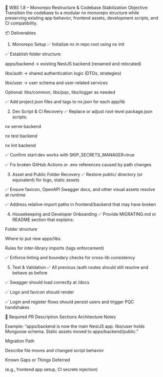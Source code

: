 🧱 WBS 1.8 – Monorepo Restructure & Codebase Stabilization
Objective: Transition the codebase to a modular nx monorepo structure while preserving existing app behavior, frontend assets, development scripts, and CI compatibility.

📦 Deliverables
1. Monorepo Setup
✅ Initialize nx in repo root using nx init

✅ Establish folder structure:

apps/backend → existing NestJS backend (renamed and relocated)

libs/auth → shared authentication logic (DTOs, strategies)

libs/user → user schema and user-related services

Optional: libs/common, libs/pqc, libs/logger as needed

✅ Add project.json files and tags to nx.json for each app/lib

2. Dev Script & CI Recovery
✅ Replace or adjust root-level package.json scripts:

nx serve backend

nx test backend

nx lint backend

✅ Confirm start:dev works with SKIP_SECRETS_MANAGER=true

✅ Fix broken GitHub Actions or .env references caused by path changes

3. Asset and Public Folder Recovery
✅ Restore public/ directory (or equivalent) for logo, static assets

✅ Ensure favicon, OpenAPI Swagger docs, and other visual assets resolve at runtime

✅ Address relative import paths in frontend/backend that may have broken

4. Housekeeping and Developer Onboarding
✅ Provide MIGRATING.md or README section that explains:

Folder structure

Where to put new apps/libs

Rules for inter-library imports (tags enforcement)

✅ Enforce linting and boundary checks for cross-lib consistency

5. Test & Validation
✅ All previous /auth routes should still resolve and behave as before

✅ Swagger should load correctly at /docs

✅ Logo and favicon should render

✅ Login and register flows should persist users and trigger PQC handshakes

📄 Required PR Description Sections
Architecture Notes

Example: “apps/backend is now the main NestJS app. libs/user holds Mongoose schema. Static assets moved to apps/backend/public.”

Migration Path

Describe file moves and changed script behavior

Known Gaps or Things Deferred

(e.g., frontend app setup, CI secrets injection)
